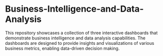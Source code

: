 # Business-Intelligence-and-Data-Analysis
This repository showcases a collection of three interactive dashboards that demonstrate business intelligence and data analysis capabilities. The dashboards are designed to provide insights and visualizations of various business metrics, enabling data-driven decision making.
